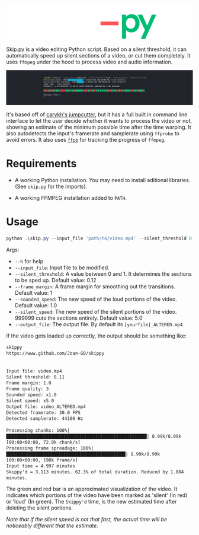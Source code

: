 <div align='center'>
  <img src="./assets/skippy-logo.png">
</div>

Skip.py is a video editing Python script. Based on a silent threshold, it can automatically speed up silent sections of a video, or cut them completely. It uses `ffmpeg` under the hood to process video and audio information.

![](assets/skippy-test.png)

It's based off of [carykh's jumpcutter](https://www.github.com/carykh/jumpcutter), but it has a full built in command line interface to let the user decide whether it wants to process the video or not, showing an estimate of the minimum possible time after the time warping. It also autodetects the input's framerate and samplerate using `ffprobe` to avoid errors. It also uses [`ffpb`](https://www.github.com/althonos/ffpb) for tracking the progress of `ffmpeg`.



# Requirements

- A working Python installation.
  You may need to install aditional libraries. (See `skip.py` for the imports).

- A working FFMPEG installation added to `PATH`.



# Usage

```powershell
python .\skip.py --input_file 'path/to/video.mp4' --silent_threshold 0.11 --frame_margin 1 --frame_quality 3
```

Args:
- `--h` for help
 - `--input_file`: Input file to be modified.
 - `--silent_threshold`: A value between 0 and 1. It determines the sections to be sped up. Default value: 0.12
 - `--frame_margin`: A frame margin for smoothing out the transitions. Default value: 1
 - `--sounded_speed`: The new speed of the loud portions of the video. Default value: 1.0
 - `--silent_speed`: The new speed of the silent portions of the video.  999999 cuts the sections entirely. Default value: 5.0
 - `--output_file`: The output file. By default its `[yourfile]_ALTERED.mp4`
 
 If the video gets loaded up correctly, the output should be something like:
 
 ```powerhsell
 skippy
https://www.github.com/Joan-GQ/skippy


Input file: video.mp4
Silent threshold: 0.11
Frame margin: 1.0
Frame quality: 3
Sounded speed: x1.0
Silent speed: x5.0
Output file: video_ALTERED.mp4
Detected framerate: 30.0 FPS
Detected samplerate: 44100 Hz

Processing chunks: 100%|█████████████████████████████████████████████████████| 8.99k/8.99k [00:00<00:00, 72.0k chunk/s]
Processing frame spreadage: 100%|█████████████████████████████████████████████| 8.99k/8.99k [00:00<00:00, 198k frame/s]
Input time = 4.997 minutes
Skippy'd = 3.113 minutes. 62.3% of total duration. Reduced by 1.884 minutes.
```

The green and red bar is an approximated visualization of the video. It indicates which portions of the video have been marked as 'silent' (In red) or 'loud' (In green). The `Skippy'd` time, is the new estimated time after deleting the silent portions.

*Note that if the silent speed is not that fast, the actual time will be noticeably different that the estimate.*
